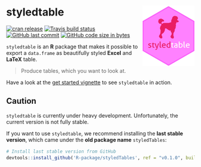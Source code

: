 
styledtable <img src="man/figures/logo.png" align="right" alt="" width=140 height=162 />
========================================================================================

<!-- badges: start -->
[![cran release](https://www.r-pkg.org/badges/version-last-release/styledtable)](https://www.r-pkg.org/badges/version-last-release/styledtable) [![Travis build status](https://travis-ci.org/R-package/styledtable.svg?branch=master)](https://travis-ci.org/R-package/styledtable) [![GitHub last commit](https://img.shields.io/github/last-commit/R-package/styledtable.svg?logo=github)](https://github.com/R-package/styledtable/commits/master) [![GitHub code size in bytes](https://img.shields.io/github/languages/code-size/R-package/styledtable.svg?logo=github)](https://github.com/R-package/styledtable) <!-- badges: end -->

`styledtable` is an **R** package that makes it possible to export a `data.frame` as beautifully styled **Excel** and **LaTeX** table.

> Produce tables, which you want to look at.

Have a look at the [get started vignette](https://R-package.github.io/styledtable/articles/styledtable.html) to see `styledtable` in action.

Caution
-------

`styledtable` is currently under heavy development. Unfortunately, the current version is not fully stable.

If you want to use `styledtable`, we recommend installing the **last stable version**, which came under the **old package name** `styledTables`:

``` r
# Install last stable version from GitHub
devtools::install_github('R-package/styledTables', ref = "v0.1.0", build_opts = NULL)
```
